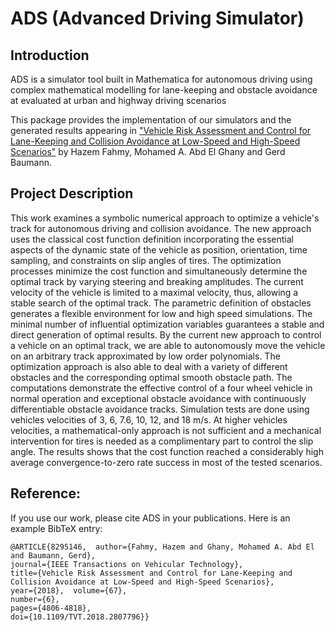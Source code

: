 # ADS (Advanced Driving Simulator)

## Introduction

ADS is a simulator tool built in Mathematica for autonomous driving using complex mathematical modelling for lane-keeping and obstacle avoidance at evaluated at urban and highway driving scenarios

This package provides the implementation of our simulators and the generated results appearing in ["Vehicle Risk Assessment and Control for Lane-Keeping and Collision Avoidance at Low-Speed and High-Speed Scenarios"](https://ieeexplore.ieee.org/document/8295146) by Hazem Fahmy, Mohamed A. Abd El Ghany and Gerd Baumann.

## Project Description

This work examines a symbolic numerical approach to optimize a vehicle's track for autonomous driving and collision avoidance. The new approach uses the classical cost function definition incorporating the essential aspects of the dynamic state of the vehicle as position, orientation, time sampling, and constraints on slip angles of tires. The optimization processes minimize the cost function and simultaneously determine the optimal track by varying steering and breaking amplitudes. The current velocity of the vehicle is limited to a maximal velocity, thus, allowing a stable search of the optimal track. The parametric definition of obstacles generates a flexible environment for low and high speed simulations. The minimal number of influential optimization variables guarantees a stable and direct generation of optimal results. By the current new approach to control a vehicle on an optimal track, we are able to autonomously move the vehicle on an arbitrary track approximated by low order polynomials. The optimization approach is also able to deal with a variety of different obstacles and the corresponding optimal smooth obstacle path. The computations demonstrate the effective control of a four wheel vehicle in normal operation and exceptional obstacle avoidance with continuously differentiable obstacle avoidance tracks. Simulation tests are done using vehicles velocities of 3, 6, 7.6, 10, 12, and 18 m/s. At higher vehicles velocities, a mathematical-only approach is not sufficient and a mechanical intervention for tires is needed as a complimentary part to control the slip angle. The results shows that the cost function reached a considerably high average convergence-to-zero rate success in most of the tested scenarios.

## Reference:

If you use our work, please cite ADS in your publications. Here is an example BibTeX entry:
```
@ARTICLE{8295146,  author={Fahmy, Hazem and Ghany, Mohamed A. Abd El and Baumann, Gerd},  
journal={IEEE Transactions on Vehicular Technology},   
title={Vehicle Risk Assessment and Control for Lane-Keeping and Collision Avoidance at Low-Speed and High-Speed Scenarios},   
year={2018},  volume={67},  
number={6},  
pages={4806-4818},  
doi={10.1109/TVT.2018.2807796}}
```
